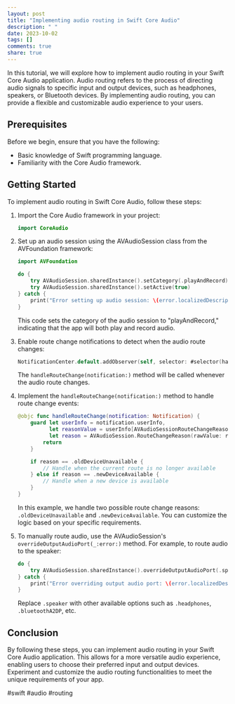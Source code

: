 ```yaml
---
layout: post
title: "Implementing audio routing in Swift Core Audio"
description: " "
date: 2023-10-02
tags: []
comments: true
share: true
---
```


In this tutorial, we will explore how to implement audio routing in your Swift Core Audio application. Audio routing refers to the process of directing audio signals to specific input and output devices, such as headphones, speakers, or Bluetooth devices. By implementing audio routing, you can provide a flexible and customizable audio experience to your users.

## Prerequisites

Before we begin, ensure that you have the following:

- Basic knowledge of Swift programming language.
- Familiarity with the Core Audio framework.

## Getting Started

To implement audio routing in Swift Core Audio, follow these steps:

1. Import the Core Audio framework in your project:

   ```swift
   import CoreAudio
   ```

2. Set up an audio session using the AVAudioSession class from the AVFoundation framework:

   ```swift
   import AVFoundation

   do {
       try AVAudioSession.sharedInstance().setCategory(.playAndRecord)
       try AVAudioSession.sharedInstance().setActive(true)
   } catch {
       print("Error setting up audio session: \(error.localizedDescription)")
   }
   ```

   This code sets the category of the audio session to "playAndRecord," indicating that the app will both play and record audio.

3. Enable route change notifications to detect when the audio route changes:

   ```swift
   NotificationCenter.default.addObserver(self, selector: #selector(handleRouteChange(notification:)), name: AVAudioSession.routeChangeNotification, object: nil)
   ```

   The `handleRouteChange(notification:)` method will be called whenever the audio route changes.

4. Implement the `handleRouteChange(notification:)` method to handle route change events:

   ```swift
   @objc func handleRouteChange(notification: Notification) {
       guard let userInfo = notification.userInfo,
             let reasonValue = userInfo[AVAudioSessionRouteChangeReasonKey] as? UInt,
             let reason = AVAudioSession.RouteChangeReason(rawValue: reasonValue) else {
           return
       }

       if reason == .oldDeviceUnavailable {
           // Handle when the current route is no longer available
       } else if reason == .newDeviceAvailable {
           // Handle when a new device is available
       }
   }
   ```

   In this example, we handle two possible route change reasons: `.oldDeviceUnavailable` and `.newDeviceAvailable`. You can customize the logic based on your specific requirements.

5. To manually route audio, use the AVAudioSession's `overrideOutputAudioPort(_:error:)` method. For example, to route audio to the speaker:

   ```swift
   do {
       try AVAudioSession.sharedInstance().overrideOutputAudioPort(.speaker)
   } catch {
       print("Error overriding output audio port: \(error.localizedDescription)")
   }
   ```

   Replace `.speaker` with other available options such as `.headphones`, `.bluetoothA2DP`, etc.

## Conclusion

By following these steps, you can implement audio routing in your Swift Core Audio application. This allows for a more versatile audio experience, enabling users to choose their preferred input and output devices. Experiment and customize the audio routing functionalities to meet the unique requirements of your app.

#swift #audio #routing